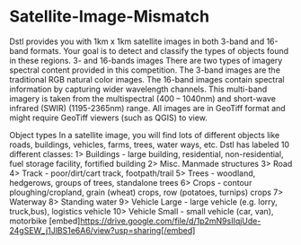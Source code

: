 # Satellite-Image-Mismatch

Dstl provides you with 1km x 1km satellite images in both 3-band and 16-band formats. Your goal is to detect and classify the types of objects found in these regions. 3- and 16-bands images There are two types of imagery spectral content provided in this competition. The 3-band images are the traditional RGB natural color images. The 16-band images contain spectral information by capturing wider wavelength channels. This multi-band imagery is taken from the multispectral (400 – 1040nm) and short-wave infrared (SWIR) (1195-2365nm) range. All images are in GeoTiff format and might require GeoTiff viewers (such as QGIS) to view.

Object types In a satellite image, you will find lots of different objects like roads, buildings, vehicles, farms, trees, water ways, etc. Dstl has labeled 10 different classes: 1> Buildings - large building, residential, non-residential, fuel storage facility, fortified building 
2> Misc. Manmade structures 
3> Road 
4> Track - poor/dirt/cart track, footpath/trail 
5> Trees - woodland, hedgerows, groups of trees, standalone trees 
6> Crops - contour ploughing/cropland, grain (wheat) crops, row (potatoes, turnips) crops 
7> Waterway 
8> Standing water 
9> Vehicle Large - large vehicle (e.g. lorry, truck,bus), logistics vehicle 
10> Vehicle Small - small vehicle (car, van), motorbike
[embed]https://drive.google.com/file/d/1p2mN9sIIqjUde-24gSEW_j1JlBS1e6A6/view?usp=sharing[/embed]
